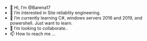 - 👋 Hi, I’m @Barena17
- 👀 I’m interested in Site reliablity engineering. 
- 🌱 I’m currently learning C#, windows servers 2016 and 2019, and powershell. Just want to learn. 
- 💞️ I’m looking to collaborate..
- 📫 How to reach me ...

<!---
Barena17/Barena17 is a ✨ special ✨ repository because its `README.md` (this file) appears on your GitHub profile.
You can click the Preview link to take a look at your changes.
--->
